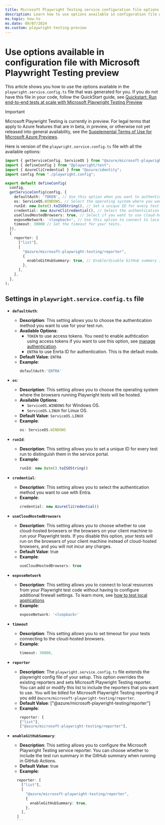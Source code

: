 ```yaml
---
title: Microsoft Playwright Testing service configuration file options
description: Learn how to use options available in configuration file with Microsoft Playwright Testing preview
ms.topic: how-to
ms.date: 09/07/2024
ms.custom: playwright-testing-preview
---
```

# Use options available in configuration file with Microsoft Playwright Testing preview

This article shows you how to use the options available in the `playwright.service.config.ts` file that was generated for you. 
If you do not have this file in your code, follow the QuickStart guide, see [Quickstart: Run end-to-end tests at scale with Microsoft Playwright Testing Preview](./quickstart-run-end-to-end-tests.md) 

> [!IMPORTANT]
> Microsoft Playwright Testing is currently in preview. For legal terms that apply to Azure features that are in beta, in preview, or otherwise not yet released into general availability, see the [Supplemental Terms of Use for Microsoft Azure Previews](https://azure.microsoft.com/support/legal/preview-supplemental-terms/).

Here is version of the `playwright.service.config.ts` file with all the available options:

```typescript
import { getServiceConfig, ServiceOS } from "@azure/microsoft-playwright-testing";
import { defineConfig } from "@playwright/test";
import { AzureCliCredential } from "@azure/identity";
import config from "./playwright.config";

export default defineConfig(
  config,
  getServiceConfig(config, {
    defaultAuth: 'TOKEN', // Use this option when you want to authenticate using access tokens. This mode of auth should be enabled for the workspace.
    os: ServiceOS.WINDOWS, // Select the operating system where you want to run tests.
    runId: new Date().toISOString(), // Set a unique ID for every test run to distinguish them in the service portal.
    credential: new AzureCliCredential(), // Select the authentication method you want to use with Entra.
    useCloudHostedBrowsers: true, // Select if you want to use cloud-hosted browsers to run your Playwright tests.
    exposeNetwork: '<loopback>', // Use this option to connect to local resources from your Playwright test code without having to configure additional firewall settings.
    timeout: 30000 // Set the timeout for your tests.
  }),
  {
    reporter: [
      ["list"],
      [
        "@azure/microsoft-playwright-testing/reporter",
        {
          enableGitHubSummary: true, // Enable/disable GitHub summary in GitHub Actions workflow.
        },
      ],
    ],
  },
);

```

## Settings in `playwright.service.config.ts` file

* **`defaultAuth`**:
    - **Description**: This setting allows you to choose the authentication method you want to use for your test run. 
    - **Available Options**:
        - `TOKEN` to use access tokens. You need to enable authtication using access tokens if you want to use this option, see [manage authentication](./how-to-manage-authentication.md).
        - `ENTRA` to use Enrta ID for authentication. This is the default mode. 
    - **Default Value**: `ENTRA`
    - **Example**:
      ```typescript
      defaultAuth:'ENTRA'
      ```


* **`os`**:
    - **Description**: This setting allows you to choose the operating system where the browsers running Playwright tests will be hosted.
    - **Available Options**:
        - `ServiceOS.WINDOWS` for Windows OS.
        - `ServiceOS.LINUX` for Linux OS.
    - **Default Value**: `ServiceOS.LINUX`
    - **Example**:
      ```typescript
      os: ServiceOS.WINDOWS
      ```

* **`runId`**:
    - **Description**: This setting allows you to set a unique ID for every test run to distinguish them in the service portal.
    - **Example**:
      ```typescript
      runId: new Date().toISOString()
      ```

* **`credential`**:
    - **Description**: This setting allows you to select the authentication method you want to use with Entra.
    - **Example**:
      ```typescript
      credential: new AzureCliCredential()
      ```

* **`useCloudHostedBrowsers`**
    - **Description**: This setting allows you to choose whether to use cloud-hosted browsers or the browsers on your client machine to run your Playwright tests. If you disable this option, your tests will run on the browsers of your client machine instead of cloud-hosted browsers, and you will not incur any charges.
    - **Default Value**: true
    - **Example**:
      ```typescript
      useCloudHostedBrowsers: true
      ```

* **`exposeNetwork`**
    - **Description**: This setting allows you to connect to local resources from your Playwright test code without having to configure additional firewall settings. To learn more, see [how to test local applications](./how-to-test-local-applications.md)
    - **Example**:
      ```typescript
      exposeNetwork: '<loopback>'
      ```

* **`timeout`**
    - **Description**: This setting allows you to set timeout for your tests connecting to the cloud-hosted browsers. 
    - **Example**:
      ```typescript
      timeout: 30000,
      ```     

* **`reporter`**
    - **Description**: The `playwright.service.config.ts` file extends the playwright config file of your setup. This option overrides the existing reporters and sets Microsoft Playwright Testing reporter. You can add or modify this list to include the reporters that you want to use. You will be billed for Microsoft Playwright Testing reporting if you add `@azure/microsoft-playwright-testing/reporter`. 
    - **Default Value**: ["@azure/microsoft-playwright-testing/reporter"]
    - **Example**:
      ```typescript
      reporter: [
      ["list"],
      ["@azure/microsoft-playwright-testing/reporter"],
      ```
* **`enableGitHubSummary`**:
    - **Description**: This setting allows you to configure the Microsoft Playwright Testing service reporter. You can choose whether to include the test run summary in the GitHub summary when running in GitHub Actions.
    - **Default Value**: true
    - **Example**:
    ```typescript
      reporter: [
        ["list"],
        [
          "@azure/microsoft-playwright-testing/reporter",
          {
            enableGitHubSummary: true,
          },
        ],
      ]
      ```

